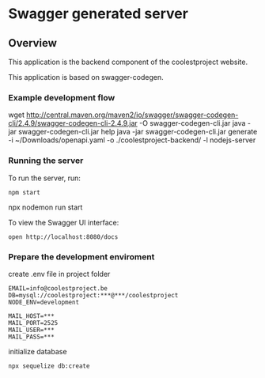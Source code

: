# Swagger generated server

## Overview
This application is the backend component of the coolestproject website.

This application is based on swagger-codegen.

### Example development flow
wget http://central.maven.org/maven2/io/swagger/swagger-codegen-cli/2.4.9/swagger-codegen-cli-2.4.9.jar -O swagger-codegen-cli.jar
java -jar swagger-codegen-cli.jar help
java -jar swagger-codegen-cli.jar generate -i ~/Downloads/openapi.yaml -o ./coolestproject-backend/ -l nodejs-server

### Running the server
To run the server, run:

```
npm start
```

npx nodemon run start 

To view the Swagger UI interface:

```
open http://localhost:8080/docs
```

### Prepare the development enviroment
create .env file in project folder
```
EMAIL=info@coolestproject.be
DB=mysql://coolestproject:***@***/coolestproject
NODE_ENV=development

MAIL_HOST=***
MAIL_PORT=2525
MAIL_USER=***
MAIL_PASS=***
```
initialize database
```
npx sequelize db:create
```
